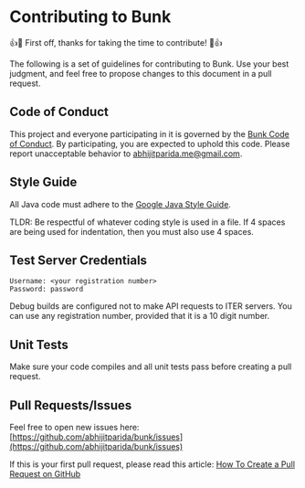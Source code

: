 Contributing to Bunk
====================

:+1::tada: First off, thanks for taking the time to contribute! :tada::+1:

The following is a set of guidelines for contributing to Bunk. Use your best judgment, and feel free to propose changes to this document in a pull request.

## Code of Conduct

This project and everyone participating in it is governed by the [Bunk Code of Conduct](CODE_OF_CONDUCT.md). By participating, you are expected to uphold this code. Please report unacceptable behavior to [abhijitparida.me@gmail.com](mailto:abhijitparida.me@gmail.com).

## Style Guide

All Java code must adhere to the [Google Java Style Guide](https://google.github.io/styleguide/javaguide.html).

TLDR: Be respectful of whatever coding style is used in a file. If 4 spaces are being used for indentation, then you must also use 4 spaces.

## Test Server Credentials

```
Username: <your registration number>
Password: password
```

Debug builds are configured not to make API requests to ITER servers. You can use any registration number, provided that it is a 10 digit number.

## Unit Tests

Make sure your code compiles and all unit tests pass before creating a pull request.

## Pull Requests/Issues

Feel free to open new issues here: [https://github.com/abhijitparida/bunk/issues](https://github.com/abhijitparida/bunk/issues)

If this is your first pull request, please read this article: [How To Create a Pull Request on GitHub](https://www.digitalocean.com/community/tutorials/how-to-create-a-pull-request-on-github)
